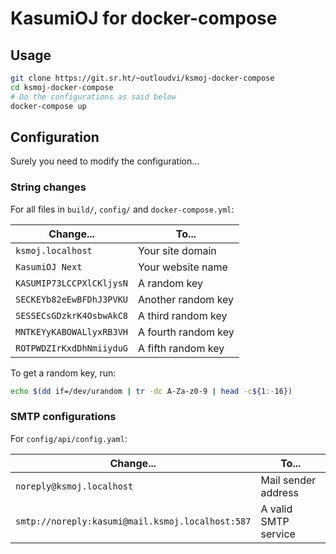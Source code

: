 # KasumiOJ for docker-compose

## Usage

``` sh
git clone https://git.sr.ht/~outloudvi/ksmoj-docker-compose
cd ksmoj-docker-compose
# Do the configurations as said below
docker-compose up
```

## Configuration

Surely you need to modify the configuration...

### String changes

For all files in `build/`, `config/` and `docker-compose.yml`:

| Change... | To... |
|-----------|-------|
| `ksmoj.localhost` | Your site domain |
| `KasumiOJ Next` | Your website name |
| `KASUMIP73LCCPXlCKljysN` | A random key |
| `SECKEYb82eEwBFDhJ3PVKU` | Another random key |
| `SESSECsGDzkrK4OsbwAkC8` | A third random key |
| `MNTKEYyKABOWALlyxRB3VH` | A fourth random key |
| `ROTPWDZIrKxdDhNmiiyduG` | A fifth random key |

To get a random key, run:

``` sh
echo $(dd if=/dev/urandom | tr -dc A-Za-z0-9 | head -c${1:-16})
```

### SMTP configurations

For `config/api/config.yaml`:

| Change... | To... |
|-----------|-------|
| `noreply@ksmoj.localhost` | Mail sender address |
| `smtp://noreply:kasumi@mail.ksmoj.localhost:587` | A valid SMTP service |